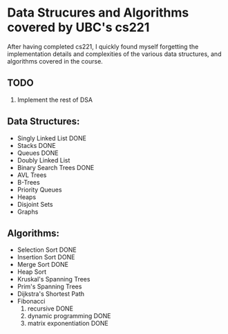 # Data Strucures and Algorithms covered by UBC's cs221

After having completed cs221, I quickly found myself forgetting the implementation
details and complexities of the various data structures, and algorithms covered in
the course.


## TODO
1. Implement the rest of DSA

## Data Structures:
- Singly Linked List        DONE
- Stacks                    DONE
- Queues                    DONE
- Doubly Linked List
- Binary Search Trees       DONE
- AVL Trees
- B-Trees
- Priority Queues
- Heaps
- Disjoint Sets
- Graphs

## Algorithms:
- Selection Sort            DONE
- Insertion Sort            DONE
- Merge Sort                DONE
- Heap Sort
- Kruskal's Spanning Trees
- Prim's Spanning Trees
- Dijkstra's Shortest Path
- Fibonacci
  1. recursive              DONE
  2. dynamic programming    DONE
  3. matrix exponentiation  DONE
